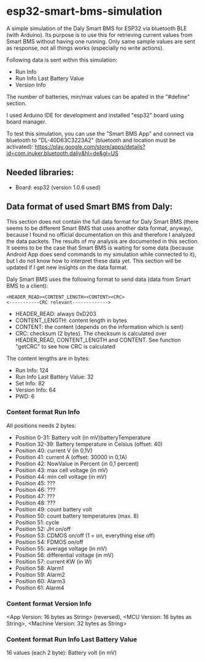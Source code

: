 # esp32-smart-bms-simulation
A simple simulation of the Daly Smart BMS for ESP32 via bluetooth BLE (with Arduino). Its purpose is to use this for retrieving current values from Smart BMS without having one running. Only same sample values are sent as response, not all things works (especially no write actions).

Following data is sent within this simulation:
- Run Info
- Run Info Last Battery Value
- Version Info

The number of batteries, min/max values can be apated in the "#define" section.

I used Arduino IDE for development and installed "esp32" board using board manager.

To test this simulation, you can use the "Smart BMS App" and connect via bluetooth to "DL-40D63C3223A2" (bluetooth and location must be activated): https://play.google.com/store/apps/details?id=com.inuker.bluetooth.daliy&hl=de&gl=US

## Needed libraries:
- Board: esp32 (version 1.0.6 used)

## Data format of used Smart BMS from Daly:
This section does not contain the full data format for Daly Smart BMS (there seems to be different Smart BMS that uses another data format, anyway), because I found no official documentation on this and therefore I analyzed the data packets. The results of my analysis are documented in this section. It seems to be the case that Smart BMS is waiting for some data (because Android App does send commands to my simulation while connected to it), but I do not know how to interpret these data yet.
This section will be updated if I get new insights on the data format.

Daly Smart BMS uses the following format to send data (data from Smart BMS to a client):

```
<HEADER_READ><CONTENT_LENGTH><CONTENT><CRC>
<-----------CRC relevant------------->
```
- HEADER_READ: always 0xD203
- CONTENT_LENGTH: content length in bytes
- CONTENT: the content (depends on the information which is sent)
- CRC: checksum (2 bytes). The checksum is calculated over HEADER_READ, CONTENT_LENGTH and CONTENT. See function "getCRC" to see how CRC is calculated

The content lengths are in bytes:
- Run Info: 124
- Run Info Last Battery Value: 32
- Set Info: 82
- Version Info: 64
- PWD: 6

### Content format Run Info
All positions needs 2 bytes:
- Position 0-31: Battery volt (in mV)batteryTemperature
- Position 32-39: Battery temperature in Celsius (offset: 40)
- Position 40: current V (in 0,1V)
- Position 41: current A (offset: 30000 in 0,1A)
- Position 42: NowValue in Percent (in 0,1 percent)
- Position 43: max cell voltage (in mV)
- Position 44: min cell voltage (in mV)
- Position 45: ???
- Position 46: ???
- Position 47: ???
- Position 48: ???
- Position 49: count battery volt
- Position 50: count battery temperatures (max. 8)
- Position 51: cycle
- Position 52: JH on/off
- Position 53: CDMOS on/off (1 = on, everything else off)
- Position 54: FDMOS on/off
- Position 55: average voltage (in mV)
- Position 56: differential voltage (in mV)   
- Position 57: current KW (in W)
- Position 58: Alarm1
- Position 59: Alarm2
- Position 60: Alarm3
- Position 61: Alarm4

### Content format Version Info
<App Version: 16 bytes as String> (reversed), <MCU Version: 16 bytes as String>, <Machine Version: 32 bytes as String>

### Content format Run Info Last Battery Value
16 values (each 2 byte): Battery volt (in mV)
